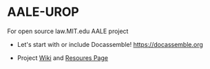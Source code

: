 # AALE-UROP
For open source law.MIT.edu AALE project

* Let's start with or include Docassemble! https://docassemble.org 

* Project [Wiki](https://github.com/mitmedialab/AALE-UROP/wiki) and [Resoures Page](https://github.com/mitmedialab/AALE-UROP/wiki/Resources)
